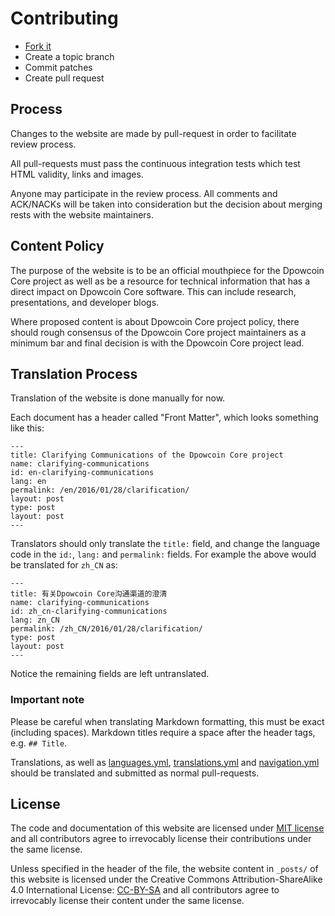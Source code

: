 Contributing
============

 - [Fork it](https://github.com/dpowcore-project/website)
 - Create a topic branch
 - Commit patches
 - Create pull request

## Process

Changes to the website are made by pull-request in order to facilitate review process.

All pull-requests must pass the continuous integration tests which test HTML validity, links and images.

Anyone may participate in the review process. All comments and ACK/NACKs will be taken into consideration but the decision about merging rests with the website maintainers.

## Content Policy

The purpose of the website is to be an official mouthpiece for the Dpowcoin Core project as well as be a resource for technical information that has a direct impact on Dpowcoin Core software. This can include research, presentations, and developer blogs. 

Where proposed content is about Dpowcoin Core project policy, there should rough consensus of the Dpowcoin Core project maintainers as a minimum bar and final decision is with the Dpowcoin Core project lead.

## Translation Process

Translation of the website is done manually for now.
 
Each document has a header called "Front Matter", which looks something like this:

    ---
    title: Clarifying Communications of the Dpowcoin Core project
    name: clarifying-communications
    id: en-clarifying-communications
    lang: en
    permalink: /en/2016/01/28/clarification/
    layout: post
    type: post
    layout: post
    ---

Translators should only translate the `title:` field, and change the language code in the `id:`, `lang:` and `permalink:` fields. For example the above would be translated for `zh_CN` as:
 
    ---
    title: 有关Dpowcoin Core沟通渠道的澄清
    name: clarifying-communications
    id: zh_cn-clarifying-communications
    lang: zn_CN
    permalink: /zh_CN/2016/01/28/clarification/
    type: post
    layout: post
    ---

Notice the remaining fields are left untranslated.

### Important note

Please be careful when translating Markdown formatting, this must be exact (including spaces). Markdown titles require a space after the header tags, e.g. `## Title`.

Translations, as well as [languages.yml](/_data/languages.yml), [translations.yml](/_data/translations.yml) and [navigation.yml](/_data/navigation.yml) should be translated and submitted as normal pull-requests.

## License

The code and documentation of this website are licensed under [MIT license][MIT] and all contributors agree to irrevocably license their contributions under the same license.

Unless specified in the header of the file, the website content in `_posts/` of this website is licensed under the Creative Commons Attribution-ShareAlike 4.0 International License: [CC-BY-SA] and all contributors agree to irrevocably license their content under the same license.

[MIT]: https://github.com/dpowcore-project/website/blob/master/LICENSE
[CC-BY-SA]: http://creativecommons.org/licenses/by-sa/4.0/

